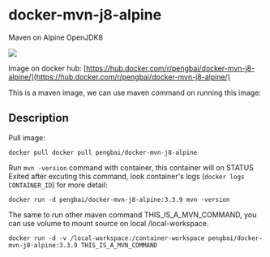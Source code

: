 # docker-mvn-j8-alpine
Maven on Alpine OpenJDK8

[![](https://badge.imagelayers.io/pengbai/docker-mvn-j8-alpine:latest.svg)](https://imagelayers.io/?images=pengbai/docker-mvn-j8-alpine:latest 'Get your own badge on imagelayers.io')

Image on docker hub: [https://hub.docker.com/r/pengbai/docker-mvn-j8-alpine/](https://hub.docker.com/r/pengbai/docker-mvn-j8-alpine/)

This is a maven image, we can use maven command on running this image:

## Description

Pull image:
```
docker pull docker pull pengbai/docker-mvn-j8-alpine
```

Run ```mvn -version``` command with container, this container will on STATUS Exited after excuting this command, look container's logs (```docker logs CONTAINER_ID```) for more detail:
```
docker run -d pengbai/docker-mvn-j8-alpine:3.3.9 mvn -version
```

The same to run other maven command THIS_IS_A_MVN_COMMAND, you can use volume to mount source on local /local-workspace.
```
docker run -d -v /local-workspace:/container-workspace pengbai/docker-mvn-j8-alpine:3.3.9 THIS_IS_A_MVN_COMMAND
```

